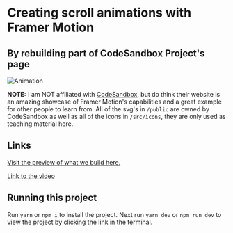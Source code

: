 # Creating scroll animations with Framer Motion
## By rebuilding part of CodeSandbox Project's page

![Animation](https://user-images.githubusercontent.com/2969573/222395347-49b53741-2d02-4580-adf0-2de437957ea5.gif)


**NOTE:** I am NOT affiliated with [CodeSandbox](https://projects.codesandbox.io/), but do think their website is an amazing showcase of Framer Motion's capabilities and a great example for other people to learn from. All of the svg's in `/public` are owned by CodeSandbox as well as all of the icons in `/src/icons`, they are only used as teaching material here.

## Links

[Visit the preview of what we build here.](https://scroll-animations-with-framer-motion.vercel.app/)

[Link to the video](https://youtu.be/fmgh4QbpK_w)

## Running this project

Run `yarn` or `npm i` to install the project. Next run `yarn dev` or `npm run dev` to view the project by clicking the link in the terminal.
